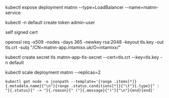 kubectl expose deployment matnn --type=LoadBalancer --name=matnn-service

kubectl -n default create token admin-user


self signed cert

openssl req -x509 -nodes -days 365   -newkey rsa:2048   -keyout tls.key   -out tls.crt   -subj "/CN=matnn-app.intamixx.uk/O=intamixx/"

kubectl create secret tls matnn-app-tls-secret --cert=tls.crt --key=tls.key -n default


kubectl scale deployment matnn --replicas=2
```
kubectl get node -o jsonpath --template='{range .items[*]}{.metadata.name}{"\n"}{range .status.conditions[*]}{"\t"}{.type}{" : "}{.status}{" -> "}{.reason}{" ("}{.message}{")"}{"\n"}{end}{end}'
```
